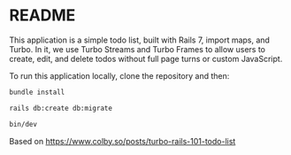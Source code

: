 # README

This application is a simple todo list, built with Rails 7, import maps, and Turbo. In it, we use Turbo Streams and Turbo Frames to allow users to create, edit, and delete todos without full page turns or custom JavaScript.

To run this application locally, clone the repository and then:

```bash
bundle install
```
```bash
rails db:create db:migrate
```
```bash
bin/dev
```

Based on https://www.colby.so/posts/turbo-rails-101-todo-list
